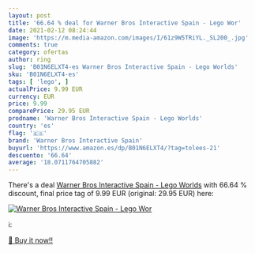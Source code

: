 ```yaml
---
layout: post
title: '66.64 % deal for Warner Bros Interactive Spain - Lego Wor'
date: 2021-02-12 08:24:44
image: 'https://m.media-amazon.com/images/I/61z9W5TRiYL._SL200_.jpg'
comments: true
category: ofertas
author: ring
slug: 'B01N6ELXT4-es Warner Bros Interactive Spain - Lego Worlds'
sku: 'B01N6ELXT4-es'
tags: [ 'lego', ]
actualPrice: 9.99 EUR
currency: EUR
price: 9.99
comparePrice: 29.95 EUR
prodname: 'Warner Bros Interactive Spain - Lego Worlds'
country: 'es'
flag: '🇪🇸'
brand: 'Warner Bros Interactive Spain'
buyurl: 'https://www.amazon.es/dp/B01N6ELXT4/?tag=tolees-21'
descuento: '66.64'
average: '18.0711764705882'
---
```


There's a deal [Warner Bros Interactive Spain - Lego Worlds](https://www.amazon.es/dp/B01N6ELXT4/?tag=tolees-21)  with  66.64 % discount, final price tag of  9.99 EUR (original: 29.95 EUR) here:

[![Warner Bros Interactive Spain - Lego Wor](https://m.media-amazon.com/images/I/61z9W5TRiYL._SL200_.jpg)](https://www.amazon.es/dp/B01N6ELXT4/?tag=tolees-21)

ℹ️:


[🛒 Buy it now!!](https://www.amazon.es/dp/B01N6ELXT4/?tag=tolees-21)
